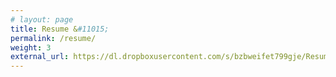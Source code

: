 ```yaml
---
# layout: page
title: Resume &#11015;
permalink: /resume/
weight: 3
external_url: https://dl.dropboxusercontent.com/s/bzbweifet799gje/Resume.pdf?dl=0
---
```


